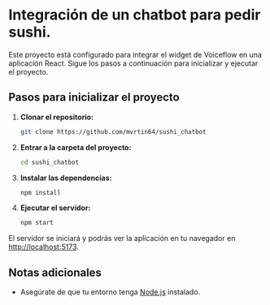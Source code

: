<h1> Integración de un chatbot para pedir sushi. </h1>

Este proyecto está configurado para integrar el widget de Voiceflow en una aplicación React. Sigue los pasos a continuación para inicializar y ejecutar el proyecto.

## Pasos para inicializar el proyecto

1. **Clonar el repositorio:**
   ```bash
   git clone https://github.com/mvrtin64/sushi_chatbot
   ```

2. **Entrar a la carpeta del proyecto:**
   ```bash
   cd sushi_chatbot
   ```

3. **Instalar las dependencias:**
   ```bash
   npm install
   ```

4. **Ejecutar el servidor:**
   ```bash
   npm start
   ```

El servidor se iniciará y podrás ver la aplicación en tu navegador en [http://localhost:5173](http://localhost:5173).

## Notas adicionales

- Asegúrate de que tu entorno tenga [Node.js](https://nodejs.org) instalado.

